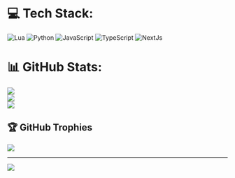 
# 💻 Tech Stack:
![Lua](https://img.shields.io/badge/lua-%232C2D72.svg?style=for-the-badge&logo=lua&logoColor=white) ![Python](https://img.shields.io/badge/python-3670A0?style=for-the-badge&logo=python&logoColor=ffdd54) ![JavaScript](https://img.shields.io/badge/javascript-%23323330.svg?style=for-the-badge&logo=javascript&logoColor=%23F7DF1E) ![TypeScript](https://shields.io/badge/TypeScript-3178C6?logo=TypeScript&logoColor=FFF&style=for-the-badge) ![NextJs](https://img.shields.io/badge/next.js-000000?style=for-the-badge&logo=nextdotjs&logoColor=white)
# 📊 GitHub Stats:
![](https://github-readme-stats.vercel.app/api?username=fleurdefontaine&theme=dark&hide_border=false&include_all_commits=true&count_private=true)<br/>
![](https://github-readme-streak-stats.herokuapp.com/?user=fleurdefontaine&theme=dark&hide_border=false)<br/>
![](https://github-readme-stats.vercel.app/api/top-langs/?username=fleurdefontaine&theme=dark&hide_border=false&include_all_commits=true&count_private=true&layout=compact)

## 🏆 GitHub Trophies
![](https://github-profile-trophy.vercel.app/?username=fleurdefontaine&theme=radical&no-frame=false&no-bg=true&margin-w=4)

---
[![](https://visitcount.itsvg.in/api?id=fleurdefontaine&icon=0&color=0)](https://visitcount.itsvg.in)
